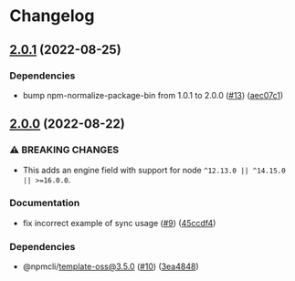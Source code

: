 # Changelog

## [2.0.1](https://github.com/npm/npm-bundled/compare/v2.0.0...v2.0.1) (2022-08-25)


### Dependencies

* bump npm-normalize-package-bin from 1.0.1 to 2.0.0 ([#13](https://github.com/npm/npm-bundled/issues/13)) ([aec07c1](https://github.com/npm/npm-bundled/commit/aec07c1fff4dd0690e3792c6fe00b6d7e574c017))

## [2.0.0](https://github.com/npm/npm-bundled/compare/v1.1.2...v2.0.0) (2022-08-22)


### ⚠ BREAKING CHANGES

* This adds an engine field with support for node `^12.13.0 || ^14.15.0 || >=16.0.0`.

### Documentation

* fix incorrect example of sync usage ([#9](https://github.com/npm/npm-bundled/issues/9)) ([45ccdf4](https://github.com/npm/npm-bundled/commit/45ccdf4211e0552e3957fc6dd8134a6440a803c3))


### Dependencies

* @npmcli/template-oss@3.5.0 ([#10](https://github.com/npm/npm-bundled/issues/10)) ([3ea4848](https://github.com/npm/npm-bundled/commit/3ea48487c07992c9c589ee527423ef8e3e193a7c))
